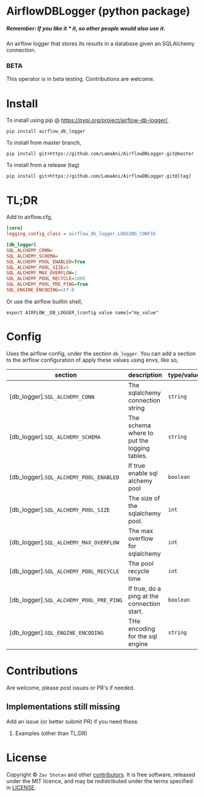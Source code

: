 # AirflowDBLogger (python package)

##### Remember: If you like it \* it, so other people would also use it.

An airflow logger that stores its results in a database given an SQLAlchemy connection.

### BETA

This operator is in beta testing. Contributions are welcome.

# Install

To install using pip @ https://pypi.org/project/airflow-db-logger/,

```shell
pip install airflow_db_logger
```

To install from master branch,

```shell
pip install git+https://github.com/LamaAni/AirflowDBLogger.git@master
```

To install from a release (tag)

```shell
pip install git+https://github.com/LamaAni/AirflowDBLogger.git@[tag]
```

# TL;DR

Add to airflow.cfg,

```ini
[core]
logging_config_class = airflow_db_logger.LOGGING_CONFIG

[db_logger]
SQL_ALCHEMY_CONN=
SQL_ALCHEMY_SCHEMA=
SQL_ALCHEMY_POOL_ENABLED=True
SQL_ALCHEMY_POOL_SIZE=5
SQL_ALCHEMY_MAX_OVERFLOW=1
SQL_ALCHEMY_POOL_RECYCLE=1800
SQL_ALCHEMY_POOL_PRE_PING=True
SQL_ENGINE_ENCODING=utf-8
```

Or use the airflow builtin shell,

```shell
export AIRFLOW__DB_LOGGER_[config value name]="my_value"
```

# Config

Uses the airflow config, under the section `db_logger`. You can add a section to the airflow
configuration of apply these values using envs, like so,

| section                                 | description                                 | type/values | default                     |
| --------------------------------------- | ------------------------------------------- | ----------- | --------------------------- |
| [db_logger].`SQL_ALCHEMY_CONN`          | The sqlalchemy connection string            | `string`    | [core].`SQL_ALCHEMY_CONN`   |
| [db_logger].`SQL_ALCHEMY_SCHEMA`        | The schema where to put the logging tables. | `string`    | [core].`SQL_ALCHEMY_SCHEMA` |
| [db_logger].`SQL_ALCHEMY_POOL_ENABLED`  | If true enable sql alchemy pool             | `boolean`   | True                        |
| [db_logger].`SQL_ALCHEMY_POOL_SIZE`     | The size of the sqlalchemy pool.            | `int`       | 5                           |
| [db_logger].`SQL_ALCHEMY_MAX_OVERFLOW`  | The max overflow for sqlalchemy             | `int`       | 1                           |
| [db_logger].`SQL_ALCHEMY_POOL_RECYCLE`  | The pool recycle time                       | `int`       | 1800                        |
| [db_logger].`SQL_ALCHEMY_POOL_PRE_PING` | If true, do a ping at the connection start. | `boolean`   | true                        |
| [db_logger].`SQL_ENGINE_ENCODING`       | THe encoding for the sql engine             | `string`    | utf-8                       |

# Contributions

Are welcome, please post issues or PR's if needed.

## Implementations still missing

Add an issue (or better submit PR) if you need these.

1. Examples (other than TL;DR)

# License

Copyright ©
`Zav Shotan` and other [contributors](https://github.com/LamaAni/AirflowDBLogger/graphs/contributors).
It is free software, released under the MIT licence, and may be redistributed under the terms specified in [LICENSE](docs/LICENSE).
